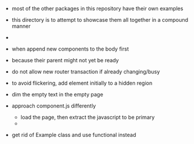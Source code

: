 
- most of the other packages in this repository have their own examples
- this directory is to attempt to showcase them all together in a compound manner
- 
- when append new components to the body first
- because their parent might not yet be ready
- do not allow new router transaction if already changing/busy
- to avoid flickering, add element initially to a hidden region
- dim the empty text in the empty page
- approach component.js differently
	- load the page, then extract the javascript to be primary
	- 
	
- get rid  of Example class and use functional instead